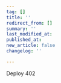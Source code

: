 ```yaml
---
tag: []
title: ''
redirect_from: []
summary: ''
last_modified_at: 
published_at: 
new_article: false
changelog: ''

---
```

Deploy 402